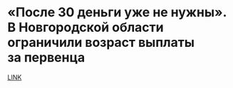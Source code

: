 # «После 30 деньги уже не нужны». В Новгородской области ограничили возраст выплаты за первенца 



[LINK](https://varlamov.ru/3278098.html)
